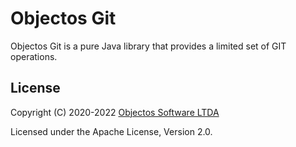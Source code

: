 # Objectos Git

Objectos Git is a pure Java library that provides a limited set of GIT operations.

## License

Copyright (C) 2020-2022 [Objectos Software LTDA](https://www.objectos.com.br)

Licensed under the Apache License, Version 2.0.
